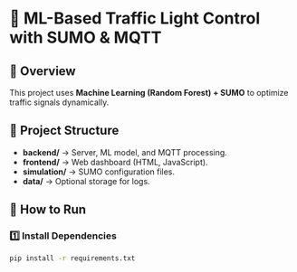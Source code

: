 # 🚦 ML-Based Traffic Light Control with SUMO & MQTT

## 📌 Overview
This project uses **Machine Learning (Random Forest) + SUMO** to optimize traffic signals dynamically.

## 📂 Project Structure
- **backend/** → Server, ML model, and MQTT processing.
- **frontend/** → Web dashboard (HTML, JavaScript).
- **simulation/** → SUMO configuration files.
- **data/** → Optional storage for logs.

## 🚀 How to Run

### 1️⃣ Install Dependencies
```sh
pip install -r requirements.txt
